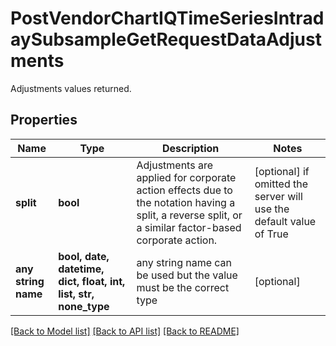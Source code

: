 # PostVendorChartIQTimeSeriesIntradaySubsampleGetRequestDataAdjustments

Adjustments values returned.

## Properties
Name | Type | Description | Notes
------------ | ------------- | ------------- | -------------
**split** | **bool** | Adjustments are applied for corporate action effects due to the notation having a split, a reverse split, or a similar factor-based corporate action. | [optional]  if omitted the server will use the default value of True
**any string name** | **bool, date, datetime, dict, float, int, list, str, none_type** | any string name can be used but the value must be the correct type | [optional]

[[Back to Model list]](../README.md#documentation-for-models) [[Back to API list]](../README.md#documentation-for-api-endpoints) [[Back to README]](../README.md)


